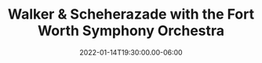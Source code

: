 ---
title: "Walker & Scheherazade with the Fort Worth Symphony Orchestra"
date: 2022-01-14T19:30:00.00-06:00
place: Fort Worth, TX
link: http://fwsymphony.org/21-22-season-concerts/21-22-subscriptions-and-series-info/symphonic-series/robert-spano-conducts-scheherazade
type: 'event'
---